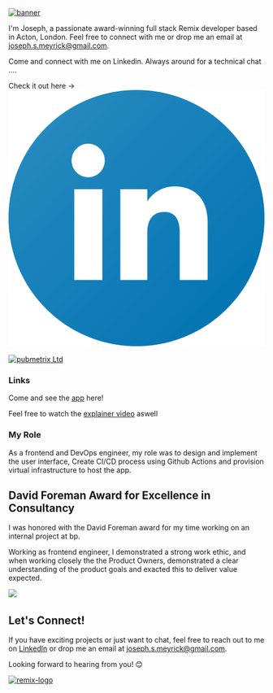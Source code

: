 [![banner](https://github.com/Skoob1905/Skoob1905/blob/main/V1%20Github%20Banner.png)](https://github.com/Skoob1905/Skoob1905/blob/main/V1%20Github%20Banner.png)

I'm Joseph, a passionate award-winning full stack Remix developer based in Acton, London. Feel free to connect with me or drop me an email at [joseph.s.meyrick@gmail.com](mailto:joseph.s.meyrick@gmail.com).

Come and connect with me on Linkedin. Always around for a technical chat ....

Check it out here -> [![Logo](https://github.com/Skoob1905/Skoob1905/blob/main/linkedin-icon-logo-png-transparent.png)](https://www.linkedin.com/in/josephmeyrick/)

[![pubmetrix Ltd](https://github.com/Skoob1905/Skoob1905/blob/main/V1%20Github%20Banner.png)](https://github.com/Skoob1905/Skoob1905/blob/main/Pubmetrix.svg)

### Links

Come and see the [app](http://app.pubmetrix.com) here!

Feel free to watch the [explainer video](https://www.youtube.com/watch?v=qCf6KdhbQ0o&t=56s) aswell

### My Role

As a frontend and DevOps engineer, my role was to design and implement the user interface, Create CI/CD process using Github Actions and provision virtual infrastructure to host the app.

## David Foreman Award for Excellence in Consultancy

I was honored with the David Foreman award for my time working on an internal project at bp.

Working as frontend engineer, I demonstrated a strong work ethic, and when working closely the the Product Owners, demonstrated a clear understanding of the product goals and exacted this to deliver value expected.

![ ](https://github.com/Skoob1905/Skoob1905/blob/main/David%20Foreman%20Prize.png)

## Let's Connect!

If you have exciting projects or just want to chat, feel free to reach out to me on [LinkedIn](https://www.linkedin.com/in/yourusername/) or drop me an email at [joseph.s.meyrick@gmail.com](mailto:joseph.s.meyrick@gmail.com).

Looking forward to hearing from you! 😊

[![remix-logo](https://i0.wp.com/css-tricks.com/wp-content/uploads/2021/11/remix-logo-1.png?fit=1200%2C600&ssl=1imgurl=https://pbs.twimg.com/media/Fv3NlThaUAI_-VU?format%3Djpg%26name%3D4096x4096&tbnid=npnpGUqG9zvLPM&vet=1&imgrefurl=https://twitter.com/remix_run/status/1656751529578098705&docid=3NtClBFRmyEVPM&w=2731&h=4096&hl=en-GB&source=sh/x/im/m1/3q=Remix+logo&tbm=isch&ved=2ahUKEwi464-Qwo-DAxVVpicCHVvgD7wQ2-cCegQIABAD&oq=Remix+logo&gs_lcp=ChJtb2JpbGUtZ3dzLXdpei1pbWcQAzIFCAAQgAQyBQgAEIAEMgUIABCABDIFCAAQgAQyBQgAEIAEOgoIABCABBCKBRBDOgcIABCABBANOgQIABADOg0IABCABBCKBRBDELEDOggIABCABBCxA1CfCliVMWCeNmgAcAB4AIABkQGIAZ8JkgEDOC40mAEAoAEBsAEAwAEB&sclient=mobile-gws-wiz-img&ei=-kN7ZbiGGtXMnsEP28C_4As&bih=668&biw=390&client=safari&hl=en-gb#imgrc=Mqo5LLUDW6XkIM)](https://i0.wp.com/css-tricks.com/wp-content/uploads/2021/11/remix-logo-1.png?fit=1200%2C600&ssl=1imgurl=https://pbs.twimg.com/media/Fv3NlThaUAI_-VU?format%3Djpg%26name%3D4096x4096&tbnid=npnpGUqG9zvLPM&vet=1&imgrefurl=https://twitter.com/remix_run/status/1656751529578098705&docid=3NtClBFRmyEVPM&w=2731&h=4096&hl=en-GB&source=sh/x/im/m1/3q=Remix+logo&tbm=isch&ved=2ahUKEwi464-Qwo-DAxVVpicCHVvgD7wQ2-cCegQIABAD&oq=Remix+logo&gs_lcp=ChJtb2JpbGUtZ3dzLXdpei1pbWcQAzIFCAAQgAQyBQgAEIAEMgUIABCABDIFCAAQgAQyBQgAEIAEOgoIABCABBCKBRBDOgcIABCABBANOgQIABADOg0IABCABBCKBRBDELEDOggIABCABBCxA1CfCliVMWCeNmgAcAB4AIABkQGIAZ8JkgEDOC40mAEAoAEBsAEAwAEB&sclient=mobile-gws-wiz-img&ei=-kN7ZbiGGtXMnsEP28C_4As&bih=668&biw=390&client=safari&hl=en-gb#imgrc=Mqo5LLUDW6XkIM)
